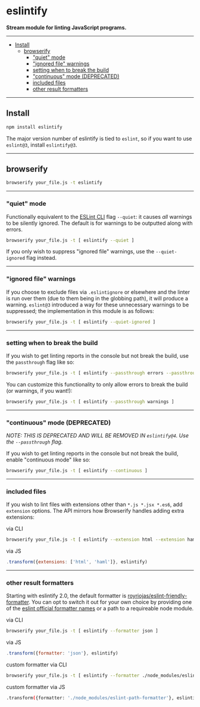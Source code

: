 # eslintify

__Stream module for linting JavaScript programs.__

---

* [Install](#install)
  * [browserify](#browserify)
    + ["quiet" mode](#-quiet--mode)
    + ["ignored file" warnings](#-ignored-file--warnings)
    + [setting when to break the build](#setting-when-to-break-the-build)
    + ["continuous" mode (DEPRECATED)](#-continuous--mode--deprecated-)
    + [included files](#included-files)
    + [other result formatters](#other-result-formatters)

---

## Install

```bash
npm install eslintify
```

The major version number of eslintify is tied to `eslint`, so if you want to use `eslint@3`, install `eslintify@3`.

---

## browserify

```bash
browserify your_file.js -t eslintify
```

---

### "quiet" mode

Functionally equivalent to the [ESLint CLI](http://eslint.org/docs/user-guide/command-line-interface) flag `--quiet`: it causes _all_ warnings to be silently ignored. The default is for warnings to be outputted along with errors.

```bash
browserify your_file.js -t [ eslintify --quiet ]
```

If you only wish to suppress "ignored file" warnings, use the `--quiet-ignored` flag instead.

---

### "ignored file" warnings

If you choose to exclude files via `.eslintignore` or elsewhere and the linter is run over them (due to them being in the globbing path), it will produce a warning. `eslint@3` introduced a way for these unnecessary warnings to be suppressed; the implementation in this module is as follows:

```bash
browserify your_file.js -t [ eslintify --quiet-ignored ]
```

---

### setting when to break the build

If you wish to get linting reports in the console but not break the build, use the `passthrough` flag like so:

```bash
browserify your_file.js -t [ eslintify --passthrough errors --passthrough warnings ]
```

You can customize this functionality to only allow errors to break the build (or warnings, if you want!):

```bash
browserify your_file.js -t [ eslintify --passthrough warnings ]
```

---

### "continuous" mode (DEPRECATED)

_NOTE: THIS IS DEPRECATED AND WILL BE REMOVED IN `eslintify@4`. Use the `--passthrough` flag._

If you wish to get linting reports in the console but not break the build, enable "continuous mode" like so:

```bash
browserify your_file.js -t [ eslintify --continuous ]
```

---

### included files

If you wish to lint files with extensions other than `*.js *.jsx *.es6`, add `extension` options. The API mirrors how Browserify handles adding extra extensions:

via CLI
```bash
browserify your_file.js -t [ eslintify --extension html --extension haml ]
```

via JS
```js
.transform({extensions: ['html', 'haml']}, eslintify)
```

---

### other result formatters

Starting with eslintify 2.0, the default formatter is [royriojas/eslint-friendly-formatter](https://github.com/royriojas/eslint-friendly-formatter). You can opt to switch it out for your own choice by providing one of the [eslint official formatter names](http://eslint.org/docs/developer-guide/nodejs-api#getformatter) or a path to a requireable node module.

via CLI
```bash
browserify your_file.js -t [ eslintify --formatter json ]
```

via JS
```js
.transform({formatter: 'json'}, eslintify)
```

custom formatter via CLI
```bash
browserify your_file.js -t [ eslintify --formatter ./node_modules/eslint-path-formatter ]
```

custom formatter via JS
```bash
.transform({formatter: './node_modules/eslint-path-formatter'}, eslintify)
```
